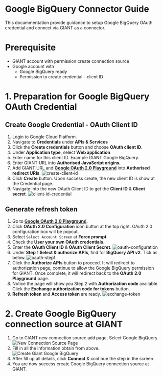 # Google BigQuery Connector Guide

This docummentation provide guidance to setup Google BigQuery OAuth credential and connect via GIANT as a connector.

# Prerequisite
- GIANT account with permission create connection source
- Google account with
    - Google BigQuery ready
    - Permission to create credential - client ID

# 1. Preparation for Google BigQuery OAuth Credential
## Create Google Credential - OAuth Client ID
1. Login to Google Cloud Platform.
2. Navigate to **Credentials** under **APIs & Services**
3. Click the **Create credentials** button and choose **OAuth client ID**.
4. Under **Application type**, select **Web application**.
5. Enter name for this client ID. Example GIANT Google BigQuery.
6. Enter GIANT URL into **Authorised JavaScript origins**. 
7. Add GIANT URL and [**Google OAuth 2.0 Playground**](https://developers.google.com/oauthplayground) into **Authorised redirect URIs**. ![create-client-id](https://github.com/fx-giant/giant-documentations/blob/master/connector/GoogleBigQuery/images/create-oauth-client-id.png)
8. Click **Create** button. Upon success create, the new client ID is show at the Credential page.
9. Navigate into the new OAuth Client ID to get the **Client ID** & **Client secret**. ![client-id-credential](https://github.com/fx-giant/giant-documentations/blob/master/connector/GoogleBigQuery/images/client-id-credential.png)

## Generate refresh token
1. Go to [**Google OAuth 2.0 Playground**](https://developers.google.com/oauthplayground/).
2. Click **OAuth 2.0 Configuration** icon button at the top right. OAuth 2.0 configuration box will be popout.
3. Select `Select Account Screen` at **Force prompt**.
4. Check the **User your own OAuth credentials**. 
5. Enter the **OAuth Client ID** & **OAuth Client Secret**.
![oauth-configuration](https://github.com/fx-giant/giant-documentations/blob/master/connector/GoogleBigQuery/images/oauth-configuration.png)
6. Under **Step 1 Select & authorize APIs**, find for **BigQuery API v2**. Tick as below. ![oauth-step1](https://github.com/fx-giant/giant-documentations/blob/master/connector/GoogleBigQuery/images/oauth-step1.png)
7. Click the **Authorize APIs** button to proceed. It will redirect to authorization page, continue to allow the Google BigQuery permission for GIANT. Once complete, it will redirect back to the **OAuth 2.0 Playground** page.
8. Notice the page will show you Step 2 with **Authorization code** available. Click the **Exchange authorization code for tokens** button. 
9. **Refresh token** and **Access token** are ready. ![exchange-token](https://github.com/fx-giant/giant-documentations/blob/master/connector/GoogleBigQuery/images/exchange-token.png)


# 2. Create Google BigQuery connection source at GIANT
1. Go to GIANT new connection source add page. Select Google BigQuery.
![New Connection Source Page](https://github.com/fx-giant/giant-documentations/blob/master/connector/GoogleBigQuery/images/new-connection-source-page.png)
2. Fill in all the information obtain from above. ![Create Giant Google BigQuery](https://github.com/fx-giant/giant-documentations/blob/master/connector/GoogleBigQuery/images/google-bigquery-source.png)
3. After fill up all details, click **Connect** & continue the step in the screen. 
4. You are now success create Google BigQuery connection source at GIANT. 











